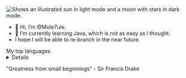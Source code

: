 <picture>
  <source media="(prefers-color-scheme: dark)" srcset="https://user-images.githubusercontent.com/25423296/163456776-7f95b81a-f1ed-45f7-b7ab-8fa810d529fa.png">
  <source media="(prefers-color-scheme: light)" srcset="https://user-images.githubusercontent.com/25423296/163456779-a8556205-d0a5-45e2-ac17-42d089e3c3f8.png">
  <img alt="Shows an illustrated sun in light mode and a moon with stars in dark mode." src="https://user-images.githubusercontent.com/25423296/163456779-a8556205-d0a5-45e2-ac17-42d089e3c3f8.png">
</picture>

- 👋 Hi, I’m @Mole7ule.
- 🌱 I’m currently learning Java, which is not as easy as I thought.
- I hope I will be able to re-branch in the near future.

  
<summary>My top languages</summary>
<details>

 | Rank | Languages |
|-----:|---------------|
|     1|       Java    |
|     2|       SQL     |
|     3|       Git     |

</details>

<!---
Mole7ule/Mole7ule is a ✨ special ✨ repository because its `README.md` (this file) appears on your GitHub profile.
You can click the Preview link to take a look at your changes.
--->
"Greatness from small beginnings" - Sir Francis Drake

